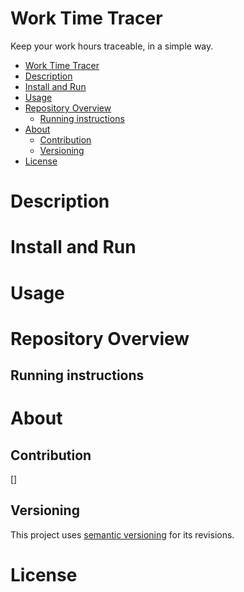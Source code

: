 # Work Time Tracer
Keep your work hours traceable, in a simple way.

- [Work Time Tracer](#work-time-tracer)
- [Description](#description)
- [Install and Run](#install-and-run)
- [Usage](#usage)
- [Repository Overview](#repository-overview)
  - [Running instructions](#running-instructions)
- [About](#about)
  - [Contribution](#contribution)
  - [Versioning](#versioning)
- [License](#license)


# Description

# Install and Run

# Usage

# Repository Overview

## Running instructions

# About

## Contribution

[]

## Versioning

This project uses [semantic versioning](https://semver.org/) for its revisions.

# License
